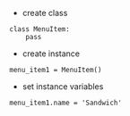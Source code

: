 
* create class

```
class MenuItem:
	pass
```

* create instance

```
menu_item1 = MenuItem()

```


* set instance variables

```
menu_item1.name = 'Sandwich'
```